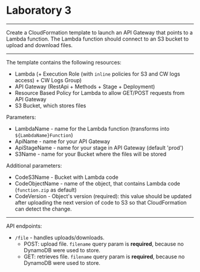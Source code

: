 <h1>Laboratory 3</h1>

---

Create a CloudFormation template to launch an API Gateway that points to a Lambda function. The Lambda function should connect to an S3 bucket to upload and download files.

---

The template contains the following resources:
 - Lambda (+ Execution Role (with ```inline``` policies for S3 and CW logs access) + CW Logs Group)
 - API Gateway (RestApi + Methods + Stage + Deployment)
 - Resource Based Policy for Lambda to allow GET/POST requests from API Gateway
 - S3 Bucket, which stores files

Parameters:
 - LambdaName - name for the Lambda function (transforms into ```${LambdaName}Function```)
 - ApiName - name for your API Gateway
 - ApiStageName - name for your stage in API Gateway (default 'prod')
 - S3Name - name for your Bucket where the files will be stored

Additional parameters:
 - CodeS3Name - Bucket with Lambda code
 - CodeObjectName - name of the object, that contains Lambda code (```function.zip``` as default)
 - CodeVersion - Object's version (required): this value should be updated after uploading the next version of code to S3 so that CloudFormation can detect the change.

---

API endpoints:
 - ```/file``` - handles uploads/downloads.
   - POST: upload file. ```filename``` query param is **required**, because no DynamoDB were used to store.
   - GET: retrieves file. ```filename``` query param is **required**, because no DynamoDB were used to store.
